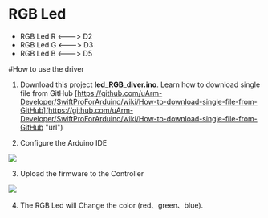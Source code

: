 # RGB Led


- RGB Led R <---> D2
- RGB Led G <---> D3
- RGB Led B <---> D5
 

#How to use the driver
1. Download this project **led_RGB_diver.ino**. 
   Learn how to download single file from GitHub [https://github.com/uArm-Developer/SwiftProForArduino/wiki/How-to-download-single-file-from-GitHub](https://github.com/uArm-Developer/SwiftProForArduino/wiki/How-to-download-single-file-from-GitHub "url")

2. Configure the Arduino IDE

![](https://github.com/uArm-Developer/Controller/blob/master/driver/led_RGB_diver/image/tool_set.jpg)



3. Upload the firmware to the Controller


![](https://github.com/uArm-Developer/Controller/blob/master/driver/led_RGB_diver/image/upload.jpg)

4. The RGB Led will Change the color (red、green、blue).
